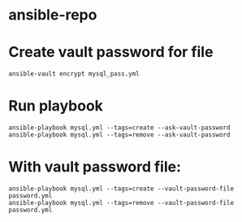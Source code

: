 # ansible-repo

# Create vault password for file
    ansible-vault encrypt mysql_pass.yml
# Run playbook
    ansible-playbook mysql.yml --tags=create --ask-vault-password
    ansible-playbook mysql.yml --tags=remove --ask-vault-password
# With vault password file:
    ansible-playbook mysql.yml --tags=create --vault-password-file password.yml
    ansible-playbook mysql.yml --tags=remove --vault-password-file password.yml
